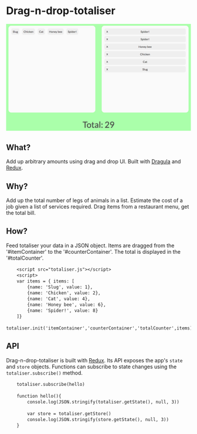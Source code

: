# Drag-n-drop-totaliser

<img src="./assets/screengrab.png" alt="drag-n-drop-totaliser screen grab">

## What?
Add up arbitrary amounts using drag and drop UI. Built with [Dragula](https://github.com/bevacqua/dragula) and [Redux](https://github.com/reactjs/redux).

## Why?
Add up the total number of legs of animals in a list. Estimate the cost of a job given a list of services required. Drag items from a restaurant menu, get the total bill.

## How?
Feed totaliser your data in a JSON object. Items are dragged from the '#itemContainer' to the '#counterContainer'. The total is displayed in the '#totalCounter'. 

~~~
    <script src="totaliser.js"></script>
    <script>
    var items = { items: [
        {name: 'Slug', value: 1},
        {name: 'Chicken', value: 2},
        {name: 'Cat', value: 4},
        {name: 'Honey bee', value: 6},
        {name: 'Spider!', value: 8}
    ]}
    totaliser.init('itemContainer','counterContainer','totalCounter',items)
~~~

## API
Drag-n-drop-totaliser is built with [Redux](https://github.com/reactjs/redux). Its API exposes the app's `state` and `store` objects. Functions can subscribe to state changes using the `totaliser.subscribe()` method.

~~~
    totaliser.subscribe(hello)

    function hello(){
        console.log(JSON.stringify(totaliser.getState(), null, 3))
        
        var store = totaliser.getStore()
        console.log(JSON.stringify(store.getState(), null, 3))
    }
~~~